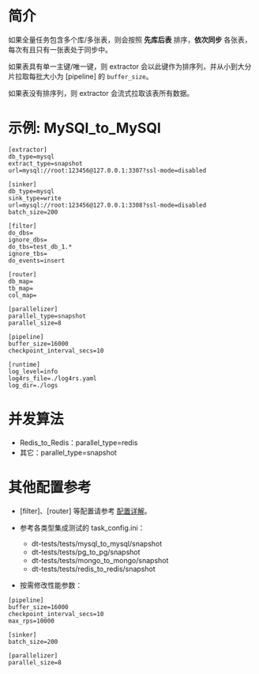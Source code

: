 # 简介

如果全量任务包含多个库/多张表，则会按照 **先库后表** 排序，**依次同步** 各张表，每次有且只有一张表处于同步中。

如果表具有单一主键/唯一键，则 extractor 会以此键作为排序列，并从小到大分片拉取每批大小为 [pipeline] 的 `buffer_size`。

如果表没有排序列，则 extractor 会流式拉取该表所有数据。

# 示例: MySQl_to_MySQl

```
[extractor]
db_type=mysql
extract_type=snapshot
url=mysql://root:123456@127.0.0.1:3307?ssl-mode=disabled

[sinker]
db_type=mysql
sink_type=write
url=mysql://root:123456@127.0.0.1:3308?ssl-mode=disabled
batch_size=200

[filter]
do_dbs=
ignore_dbs=
do_tbs=test_db_1.*
ignore_tbs=
do_events=insert

[router]
db_map=
tb_map=
col_map=

[parallelizer]
parallel_type=snapshot
parallel_size=8

[pipeline]
buffer_size=16000
checkpoint_interval_secs=10

[runtime]
log_level=info
log4rs_file=./log4rs.yaml
log_dir=./logs
```

# 并发算法

- Redis_to_Redis：parallel_type=redis
- 其它：parallel_type=snapshot

# 其他配置参考

- [filter]、[router] 等配置请参考 [配置详解](../config.md)。
- 参考各类型集成测试的 task_config.ini：
    - dt-tests/tests/mysql_to_mysql/snapshot
    - dt-tests/tests/pg_to_pg/snapshot
    - dt-tests/tests/mongo_to_mongo/snapshot
    - dt-tests/tests/redis_to_redis/snapshot

- 按需修改性能参数：
```
[pipeline]
buffer_size=16000
checkpoint_interval_secs=10
max_rps=10000

[sinker]
batch_size=200

[parallelizer]
parallel_size=8
```

